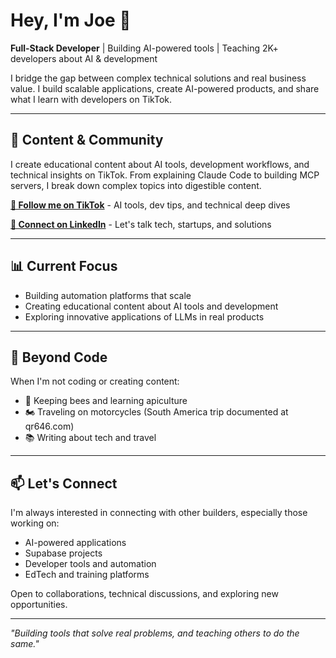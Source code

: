 # Hey, I'm Joe 👋

**Full-Stack Developer** | Building AI-powered tools | Teaching 2K+ developers about AI & development

I bridge the gap between complex technical solutions and real business value. I build scalable applications, create AI-powered products, and share what I learn with developers on TikTok.

---

## 🎥 Content & Community

I create educational content about AI tools, development workflows, and technical insights on TikTok. From explaining Claude Code to building MCP servers, I break down complex topics into digestible content.

**[📱 Follow me on TikTok](https://www.tiktok.com/@joetustin_)** - AI tools, dev tips, and technical deep dives

**[💼 Connect on LinkedIn](https://www.linkedin.com/in/joetustin/)** - Let's talk tech, startups, and solutions

---

## 📊 Current Focus

- Building automation platforms that scale
- Creating educational content about AI tools and development
- Exploring innovative applications of LLMs in real products

---

## 🌱 Beyond Code

When I'm not coding or creating content:
- 🐝 Keeping bees and learning apiculture
- 🏍️ Traveling on motorcycles (South America trip documented at qr646.com)
- 📚 Writing about tech and travel

---

## 📫 Let's Connect

I'm always interested in connecting with other builders, especially those working on:
- AI-powered applications
- Supabase projects
- Developer tools and automation
- EdTech and training platforms

Open to collaborations, technical discussions, and exploring new opportunities.

---

*"Building tools that solve real problems, and teaching others to do the same."*
<!--
**drbarq/drbarq** is a ✨ _special_ ✨ repository because its `README.md` (this file) appears on your GitHub profile.

Here are some ideas to get you started:

- 🔭 I’m currently working on ...
- 🌱 I’m currently learning ...
- 👯 I’m looking to collaborate on ...
- 🤔 I’m looking for help with ...
- 💬 Ask me about ...
- 📫 How to reach me: ...
- 😄 Pronouns: ...
- ⚡ Fun fact: ...
-->
